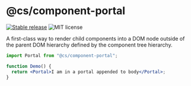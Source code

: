 # @cs/component-portal

[![Stable release](https://img.shields.io/npm/v/@ciceksepeti/cui/portal.svg)](https://npm.im/@ciceksepeti/cui/portal) ![MIT license](https://badgen.now.sh/badge/license/MIT)

A first-class way to render child components into a DOM node outside of the parent DOM hierarchy defined by the component tree hierarchy.

```jsx
import Portal from "@cs/component-portal";

function Demo() {
  return <Portal>I am in a portal appended to body</Portal>;
}
```
